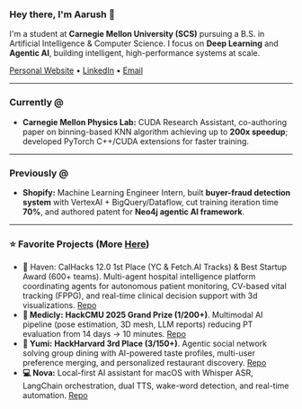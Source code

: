 ### Hey there, I'm Aarush 👋

I'm a student at **Carnegie Mellon University (SCS)** pursuing a B.S. in Artificial Intelligence & Computer Science. I focus on **Deep Learning** and **Agentic AI**, building intelligent, high-performance systems at scale.

[Personal Website](https://aarushagarwal.dev) • [LinkedIn](https://www.linkedin.com/in/aarush-agarwal-2751a61b1/) • [Email](mailto:aarusha@andrew.cmu.edu)

---

### Currently @
- **Carnegie Mellon Physics Lab:** CUDA Research Assistant, co-authoring paper on binning-based KNN algorithm achieving up to **200x speedup**; developed PyTorch C++/CUDA extensions for faster training.  

---

### Previously @
- **Shopify:** Machine Learning Engineer Intern, built **buyer-fraud detection system** with VertexAI + BigQuery/Dataflow, cut training iteration time **70%**, and authored patent for **Neo4j agentic AI framework**.  

---

### ⭐ Favorite Projects (More [Here](https://aarushagarwal.dev))
- 🏥 Haven: CalHacks 12.0 1st Place (YC & Fetch.AI Tracks) & Best Startup Award (600+ teams). Multi-agent hospital intelligence platform coordinating agents for autonomous patient monitoring, CV-based vital tracking (FPPG), and real-time clinical decision support with 3d visualizations. [Repo](https://github.com/scrappydevs/haven)
- **💊 Medicly:** **HackCMU 2025 Grand Prize (1/200+)**. Multimodal AI pipeline (pose estimation, 3D mesh, LLM reports) reducing PT evaluation from 14 days → 10 minutes. [Repo](https://github.com/scrappydevs/medicly)
- **🌮 Yumi:** **HackHarvard 3rd Place (3/150+)**. Agentic social network solving group dining with AI-powered taste profiles, multi-user preference merging, and personalized restaurant discovery. [Repo](https://github.com/scrappydevs/Yumi)
- **💻 Nova:** Local-first AI assistant for macOS with Whisper ASR, LangChain orchestration, dual TTS, wake-word detection, and real-time automation. [Repo](https://github.com/AgarwalAarush/Nova)
